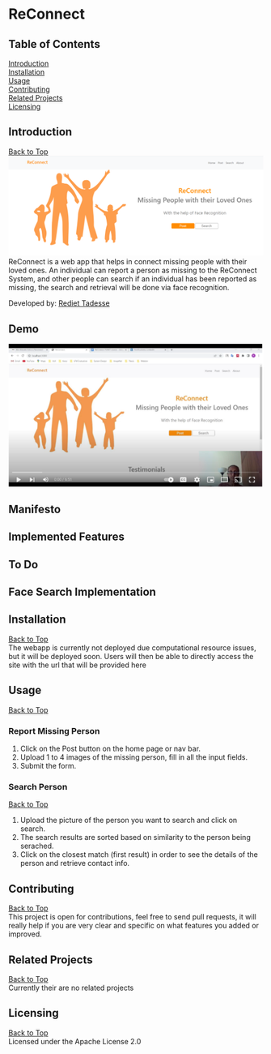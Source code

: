 # ReConnect
## Table of Contents
[Introduction](https://github.com/Reid-T-W/ReConnect#introduction)  
[Installation](https://github.com/Reid-T-W/ReConnect#installation)  
[Usage](https://github.com/Reid-T-W/ReConnect#usage)  
[Contributing](https://github.com/Reid-T-W/ReConnect#contributing)  
[Related Projects](https://github.com/Reid-T-W/ReConnect#related-projects)  
[Licensing](https://github.com/Reid-T-W/ReConnect#licensing)  

## Introduction
[Back to Top](https://github.com/Reid-T-W/ReConnect#table-of-contents)  
![alt text](https://github.com/Reid-T-W/ReConnect/blob/master/ReConnect_home_page_for_README.png?raw=true)
ReConnect is a web app that helps in connect missing people with their loved ones. An individual can report a person as missing to the ReConnect System, and other people can search if an individual has been reported as missing, the search and retrieval will be done via face recognition. 

Developed by: [Rediet Tadesse](https://www.linkedin.com/in/rediet-tadesse-43209013b/)
## Demo
[![IMAGE ALT TEXT HERE](https://github.com/Reid-T-W/ReConnect/blob/master/Demo_Video_For_README.png?raw=true)](https://youtu.be/f7LR0ib_mG0)
## Manifesto
## Implemented Features
## To Do
## Face Search Implementation

## Installation
[Back to Top](https://github.com/Reid-T-W/ReConnect#table-of-contents)  
The webapp is currently not deployed due computational resource issues, but it will be deployed soon. Users will then be able to directly access the site with the url that will be provided here

## Usage
[Back to Top](https://github.com/Reid-T-W/ReConnect#table-of-contents)  
### Report Missing Person
1. Click on the Post button on the home page or nav bar.
2. Upload 1 to 4 images of the missing person, fill in all the input fields.
3. Submit the form.

### Search Person
[Back to Top](https://github.com/Reid-T-W/ReConnect#table-of-contents)  
1. Upload the picture of the person you want to search and click on search.
2. The search results are sorted based on similarity to the person being serached.
3. Click on the closest match (first result) in order to see the details of the person and retrieve contact info.

## Contributing
[Back to Top](https://github.com/Reid-T-W/ReConnect#table-of-contents)  
This project is open for contributions, feel free to send pull requests, it will really help if you are very clear and specific on what features you added or improved.

## Related Projects
[Back to Top](https://github.com/Reid-T-W/ReConnect#table-of-contents)  
Currently their are no related projects

## Licensing
[Back to Top](https://github.com/Reid-T-W/ReConnect#table-of-contents)  
Licensed under the Apache License 2.0
